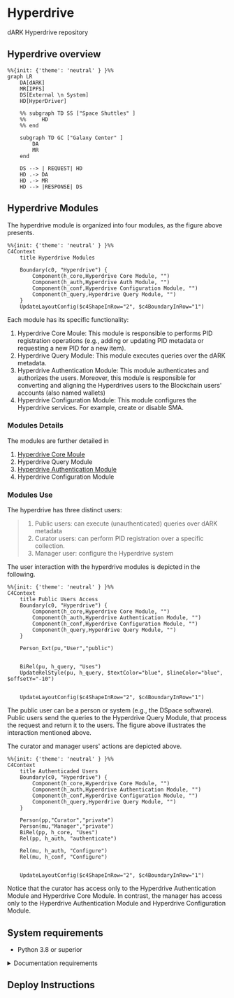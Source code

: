 # Hyperdrive

dARK Hyperdrive repository 

## Hyperdrive overview

```mermaid
%%{init: {'theme': 'neutral' } }%%
graph LR
    DA[dARK]
    MR[IPFS]
    DS[External \n System]
    HD[HyperDriver]

    %% subgraph TD SS ["Space Shuttles" ]
    %%     HD
    %% end
    
    subgraph TD GC ["Galaxy Center" ]
        DA
        MR
    end    

    DS --> | REQUEST| HD
    HD .-> DA
    HD .-> MR
    HD --> |RESPONSE| DS
```

## Hyperdrive Modules

The hyperdrive module is organized into four modules, as the figure above presents.

```mermaid
%%{init: {'theme': 'neutral' } }%%
C4Context
    title Hyperdrive Modules

    Boundary(c0, "Hyperdrive") {
        Component(h_core,Hyperdrive Core Module, "")
        Component(h_auth,Hyperdrive Auth Module, "")
        Component(h_conf,Hyperdrive Configuration Module, "")
        Component(h_query,Hyperdrive Query Module, "")
    }
    UpdateLayoutConfig($c4ShapeInRow="2", $c4BoundaryInRow="1")
```

Each module has its specific functionality:
1. Hyperdrive Core Moule: This module is responsible to performs PID registration operations (e.g., adding or updating PID metadata or requesting a new PID for a new item).
1. Hyperdrive Query Module: This module executes queries over the dARK metadata. 
1. Hyperdrive Authentication Module: This module authenticates and authorizes the users. Moreover, this module is responsible for converting and aligning the Hyperdrives users to the Blockchain users' accounts (also named wallets)
1. Hyperdrive Configuration Module: This module configures the Hyperdrive services. For example, create or disable SMA.

### Modules Details

The modules are further detailed in 

1. [Hyperdrive Core Moule](doc/core_module.md)
1. Hyperdrive Query Module
1. [Hyperdrive Authentication Module](doc/auth_module.md)
1. Hyperdrive Configuration Module

### Modules Use


The hyperdrive has three distinct users:

> 1. Public users: can execute (unauthenticated) queries over dARK metadata 
> 2. Curator users: can perform PID registration over a specific collection.
> 3. Manager user: configure the Hyperdrive system

The user interaction with the hyperdrive modules is depicted in the following. 

```mermaid
%%{init: {'theme': 'neutral' } }%%
C4Context
    title Public Users Access
    Boundary(c0, "Hyperdrive") {
        Component(h_core,Hyperdrive Core Module, "")
        Component(h_auth,Hyperdrive Authentication Module, "")
        Component(h_conf,Hyperdrive Configuration Module, "")
        Component(h_query,Hyperdrive Query Module, "")
    }

    Person_Ext(pu,"User","public")
    

    BiRel(pu, h_query, "Uses")
    UpdateRelStyle(pu, h_query, $textColor="blue", $lineColor="blue", $offsetY="-10")


    UpdateLayoutConfig($c4ShapeInRow="2", $c4BoundaryInRow="1")
```
The public user can be a person or system (e.g., the DSpace software). Public users send the queries to the Hyperdrive Query Module, that process the request and return it to the users. The figure above illustrates the interaction mentioned above. 

The curator and manager users' actions are depicted above. 

```mermaid
%%{init: {'theme': 'neutral' } }%%
C4Context
    title Authenticaded Users 
    Boundary(c0, "Hyperdrive") {
        Component(h_core,Hyperdrive Core Module, "")
        Component(h_auth,Hyperdrive Authentication Module, "")
        Component(h_conf,Hyperdrive Configuration Module, "")
        Component(h_query,Hyperdrive Query Module, "")
    }

    Person(pp,"Curator","private")
    Person(mu,"Manager","private")
    BiRel(pp, h_core, "Uses")
    Rel(pp, h_auth, "authenticate")

    Rel(mu, h_auth, "Configure")
    Rel(mu, h_conf, "Configure")


    UpdateLayoutConfig($c4ShapeInRow="2", $c4BoundaryInRow="1")
```

Notice that the curator has access only to the Hyperdrive Authentication Module and Hyperdrive Core Module. In contrast, the manager has access only to the Hyperdrive Authentication Module and Hyperdrive Configuration Module.

## System requirements

- Python 3.8 or superior

<details>
<summary>Documentation requirements</summary>

We are employ the MARP over the VSCode with the folowing extensions

1. [Markdown Preview Enhanced](https://github.com/shd101wyy/vscode-markdown-preview-enhanced)
1. [Markdown Mermaid](https://github.com/mjbvz/vscode-markdown-mermaid)
1. [MARP](https://github.com/marp-team/marp-vscode)


### MARP

#### Windows

1. Install scoop https://scoop.sh/

```
> Set-ExecutionPolicy RemoteSigned -Scope CurrentUser # Optional: Needed to run a remote script the first time
> irm get.scoop.sh | iex
```

2. Install MARP
```
scoop install marp
```

3. Export Files


```
marp .\presentation.md --pdf
marp .\presentation.md --html
```

If inside visual studio code use the full path of marp comand

```
C:\Users\thiag\scoop\shims\marp.exe .\presentation.md --pdf
```

TODO: add system marp to code ps path
</details>

## Deploy Instructions

